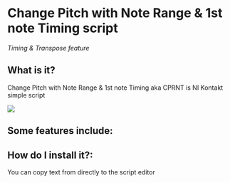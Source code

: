 # Change Pitch with Note Range &amp; 1st note Timing script

*Timing & Transpose feature*

## What is it?
Change Pitch with Note Range &amp; 1st note Timing aka CPRNT is NI Kontakt simple script

![](https://dominiksvoboda.com/wp-content/uploads/2022/10/dominiksvoboda.com-cprnt.png)

## Some features include:

## How do I install it?:
You can copy text from directly to the script editor
